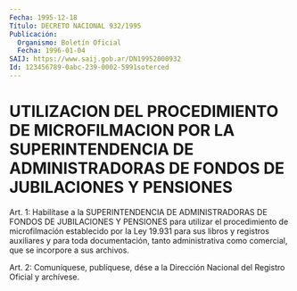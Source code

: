 ```yaml
---
Fecha: 1995-12-18
Título: DECRETO NACIONAL 932/1995
Publicación:
  Organismo: Boletín Oficial
  Fecha: 1996-01-04
SAIJ: https://www.saij.gob.ar/DN19952000932
Id: 123456789-0abc-239-0002-5991soterced
---
```

# UTILIZACION DEL PROCEDIMIENTO DE MICROFILMACION POR LA SUPERINTENDENCIA DE ADMINISTRADORAS DE FONDOS DE JUBILACIONES Y PENSIONES

<a id="1"></a>
Art. 1: Habilítase a la SUPERINTENDENCIA DE ADMINISTRADORAS DE FONDOS DE JUBILACIONES Y PENSIONES  para  utilizar el procedimiento de microfilmación establecido por la Ley 19.931 para sus libros y registros auxiliares y para  toda documentación, tanto administrativa  como  comercial, que se incorpore  a  sus  archivos.

<a id="2"></a>
Art. 2:  Comuníquese, publíquese,  dése  a la Dirección Nacional del Registro Oficial y archívese.